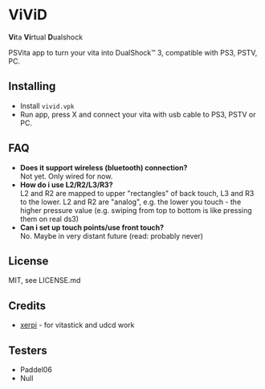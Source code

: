 # ViViD
**Vi**ta **Vi**rtual **D**ualshock

PSVita app to turn your vita into DualShock™ 3, compatible with PS3, PSTV, PC.

## Installing
* Install `vivid.vpk`
* Run app, press X and connect your vita with usb cable to PS3, PSTV or PC.

## FAQ
* **Does it support wireless (bluetooth) connection?**  
  Not yet. Only wired for now.
* **How do i use L2/R2/L3/R3?**  
  L2 and R2 are mapped to upper "rectangles" of back touch, L3 and R3 to the lower. L2 and R2 are "analog", e.g. the lower you touch - the higher pressure value (e.g. swiping from top to bottom is like pressing them on real ds3)
* **Can i set up touch points/use front touch?**  
  No. Maybe in very distant future (read: probably never)

## License

MIT, see LICENSE.md

## Credits

* [xerpi](https://github.com/xerpi) - for vitastick and udcd work

## Testers
* Paddel06
* Null
